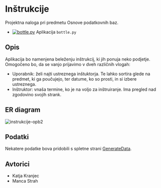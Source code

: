 # Inštrukcije
Projektna naloga pri predmetu Osnove podatkovnih baz.

* [![bottle.py](https://mybinder.org/badge_logo.svg)](https://mybinder.org/v2/gh/katjakranjec/instrukcije-opb/main?urlpath=proxy/8080/) Aplikacija `bottle.py`

## Opis
Aplikacija bo namenjena beleženju inštrukcij,
ki jih ponuja neko podjetje.
Omogočeno bo, da se vanjo prijavimo v dveh različnih vlogah:
* Uporabnik: želi najti ustreznega inštuktorja. Te
lahko sortira glede na predmet, ki ga poučujejo, ter datume, ko so prosti,
in si izbere ustreznega.
* Inštruktor: vnaša termine, ko je na voljo za inštruiranje. Ima pregled nad zgodovino svojih strank. 


## ER diagram

![instrukcije-opb2](https://user-images.githubusercontent.com/64911943/161804029-34a84498-e0bc-4749-b6f5-505eea8f08db.png)


## Podatki

Nekatere podatke bova pridobili s spletne strani [GenerateData](https://generatedata.com/).


## Avtorici
* Katja Kranjec
* Manca Strah


